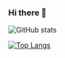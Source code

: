 ### Hi there 👋

![GitHub stats](https://github-readme-stats.vercel.app/api?username=brymer-meneses&show_icons=true&theme=graywhite)

[![Top Langs](https://github-readme-stats.vercel.app/api/top-langs/?username=brymer-meneses&hide=jupyter%20notebook&theme=graywhite)](https://github.com/brymer-meneses/brymer-meneses)

<!--
**brymer-meneses/brymer-meneses** is a ✨ _special_ ✨ repository because its `README.md` (this file) appears on your GitHub profile.

Here are some ideas to get you started:

- 🔭 I’m currently working on ...
- 🌱 I’m currently learning ...
- 👯 I’m looking to collaborate on ...
- 🤔 I’m looking for help with ...
- 💬 Ask me about ...
- 📫 How to reach me: ...
- 😄 Pronouns: ...
- ⚡ Fun fact: ...
-->
